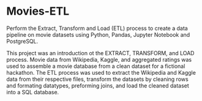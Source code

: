 # Movies-ETL

Perform the Extract, Transform and Load (ETL) process to create a data pipeline on movie datasets using Python, Pandas, Jupyter Notebook and PostgreSQL.

This project was an introduction ot the EXTRACT, TRANSFORM, and LOAD process. Movie data from Wikipedia, Kaggle, and aggregated ratings was used to assemble a movie database from a clean dataset for a fictional hackathon. The ETL process was used to extract the Wikipedia and Kaggle data from their respective files, transform the datasets by cleaning rows and formating datatypes, preforming joins, and load the cleaned dataset into a SQL database.
